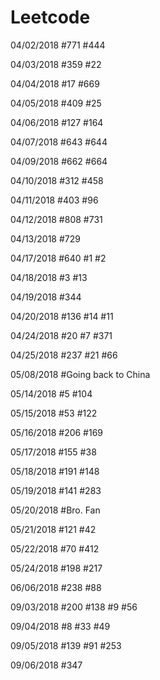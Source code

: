 # Leetcode

04/02/2018
#771 #444

04/03/2018
#359 #22

04/04/2018
#17 #669

04/05/2018
#409 #25

04/06/2018
#127 #164

04/07/2018
#643 #644 

04/09/2018
#662 #664

04/10/2018
#312 #458

04/11/2018
#403 #96

04/12/2018
#808 #731

04/13/2018
#729

04/17/2018
#640 #1 #2

04/18/2018
#3 #13

04/19/2018
#344

04/20/2018
#136 #14 #11

04/24/2018
#20 #7 #371

04/25/2018
#237 #21 #66

05/08/2018
#Going back to China

05/14/2018
#5 #104

05/15/2018
#53 #122

05/16/2018
#206 #169 

05/17/2018
#155 #38

05/18/2018
#191 #148

05/19/2018
#141 #283

05/20/2018
#Bro. Fan

05/21/2018
#121 #42

05/22/2018
#70 #412

05/24/2018
#198 #217

06/06/2018
#238 #88

09/03/2018
#200 #138 #9 #56

09/04/2018
#8 #33 #49

09/05/2018
#139 #91 #253

09/06/2018
#347